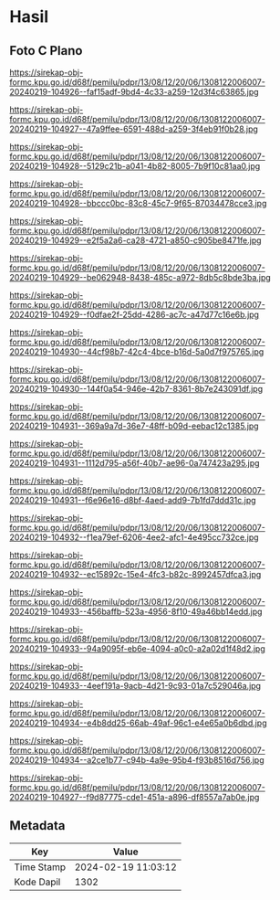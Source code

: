 # Hasil

## Foto C Plano

https://sirekap-obj-formc.kpu.go.id/d68f/pemilu/pdpr/13/08/12/20/06/1308122006007-20240219-104926--faf15adf-9bd4-4c33-a259-12d3f4c63865.jpg

https://sirekap-obj-formc.kpu.go.id/d68f/pemilu/pdpr/13/08/12/20/06/1308122006007-20240219-104927--47a9ffee-6591-488d-a259-3f4eb91f0b28.jpg

https://sirekap-obj-formc.kpu.go.id/d68f/pemilu/pdpr/13/08/12/20/06/1308122006007-20240219-104928--5129c21b-a041-4b82-8005-7b9f10c81aa0.jpg

https://sirekap-obj-formc.kpu.go.id/d68f/pemilu/pdpr/13/08/12/20/06/1308122006007-20240219-104928--bbccc0bc-83c8-45c7-9f65-87034478cce3.jpg

https://sirekap-obj-formc.kpu.go.id/d68f/pemilu/pdpr/13/08/12/20/06/1308122006007-20240219-104929--e2f5a2a6-ca28-4721-a850-c905be8471fe.jpg

https://sirekap-obj-formc.kpu.go.id/d68f/pemilu/pdpr/13/08/12/20/06/1308122006007-20240219-104929--be062948-8438-485c-a972-8db5c8bde3ba.jpg

https://sirekap-obj-formc.kpu.go.id/d68f/pemilu/pdpr/13/08/12/20/06/1308122006007-20240219-104929--f0dfae2f-25dd-4286-ac7c-a47d77c16e6b.jpg

https://sirekap-obj-formc.kpu.go.id/d68f/pemilu/pdpr/13/08/12/20/06/1308122006007-20240219-104930--44cf98b7-42c4-4bce-b16d-5a0d7f975765.jpg

https://sirekap-obj-formc.kpu.go.id/d68f/pemilu/pdpr/13/08/12/20/06/1308122006007-20240219-104930--144f0a54-946e-42b7-8361-8b7e243091df.jpg

https://sirekap-obj-formc.kpu.go.id/d68f/pemilu/pdpr/13/08/12/20/06/1308122006007-20240219-104931--369a9a7d-36e7-48ff-b09d-eebac12c1385.jpg

https://sirekap-obj-formc.kpu.go.id/d68f/pemilu/pdpr/13/08/12/20/06/1308122006007-20240219-104931--1112d795-a56f-40b7-ae96-0a747423a295.jpg

https://sirekap-obj-formc.kpu.go.id/d68f/pemilu/pdpr/13/08/12/20/06/1308122006007-20240219-104931--f6e96e16-d8bf-4aed-add9-7b1fd7ddd31c.jpg

https://sirekap-obj-formc.kpu.go.id/d68f/pemilu/pdpr/13/08/12/20/06/1308122006007-20240219-104932--f1ea79ef-6206-4ee2-afc1-4e495cc732ce.jpg

https://sirekap-obj-formc.kpu.go.id/d68f/pemilu/pdpr/13/08/12/20/06/1308122006007-20240219-104932--ec15892c-15e4-4fc3-b82c-8992457dfca3.jpg

https://sirekap-obj-formc.kpu.go.id/d68f/pemilu/pdpr/13/08/12/20/06/1308122006007-20240219-104933--456baffb-523a-4956-8f10-49a46bb14edd.jpg

https://sirekap-obj-formc.kpu.go.id/d68f/pemilu/pdpr/13/08/12/20/06/1308122006007-20240219-104933--94a9095f-eb6e-4094-a0c0-a2a02d1f48d2.jpg

https://sirekap-obj-formc.kpu.go.id/d68f/pemilu/pdpr/13/08/12/20/06/1308122006007-20240219-104933--4eef191a-9acb-4d21-9c93-01a7c529046a.jpg

https://sirekap-obj-formc.kpu.go.id/d68f/pemilu/pdpr/13/08/12/20/06/1308122006007-20240219-104934--e4b8dd25-66ab-49af-96c1-e4e65a0b6dbd.jpg

https://sirekap-obj-formc.kpu.go.id/d68f/pemilu/pdpr/13/08/12/20/06/1308122006007-20240219-104934--a2ce1b77-c94b-4a9e-95b4-f93b8516d756.jpg

https://sirekap-obj-formc.kpu.go.id/d68f/pemilu/pdpr/13/08/12/20/06/1308122006007-20240219-104927--f9d87775-cde1-451a-a896-df8557a7ab0e.jpg


## Metadata

| Key        | Value               |
| ---------- | ------------------- |
| Time Stamp | 2024-02-19 11:03:12 |
| Kode Dapil | 1302                |



